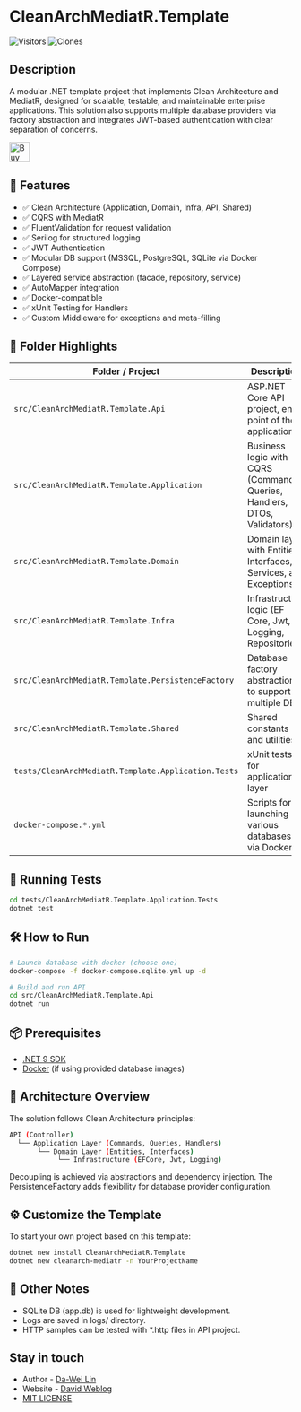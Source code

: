# CleanArchMediatR.Template

![Visitors](https://img.shields.io/badge/visitors-13_total-brightgreen)
![Clones](https://img.shields.io/badge/clones-18_total_15_unique-blue) <!--CLONE-BADGE-->

## Description 

A modular .NET template project that implements Clean Architecture and MediatR, designed for scalable, testable, and maintainable enterprise applications. This solution also supports multiple database providers via factory abstraction and integrates JWT-based authentication with clear separation of concerns.

<a href='https://ko-fi.com/F1F82YR41' target='_blank'><img height='36' style='border:0px;height:36px;' src='https://storage.ko-fi.com/cdn/kofi6.png?v=6' border='0' alt='Buy Me a Coffee at ko-fi.com' /></a>

## 🚀 Features

- ✅ Clean Architecture (Application, Domain, Infra, API, Shared)
- ✅ CQRS with MediatR
- ✅ FluentValidation for request validation
- ✅ Serilog for structured logging
- ✅ JWT Authentication
- ✅ Modular DB support (MSSQL, PostgreSQL, SQLite via Docker Compose)
- ✅ Layered service abstraction (facade, repository, service)
- ✅ AutoMapper integration
- ✅ Docker-compatible
- ✅ xUnit Testing for Handlers
- ✅ Custom Middleware for exceptions and meta-filling

## 🧱 Folder Highlights

| Folder / Project                                    | Description                                                              |
| --------------------------------------------------- | ------------------------------------------------------------------------ |
| `src/CleanArchMediatR.Template.Api`                 | ASP.NET Core API project, entry point of the application                 |
| `src/CleanArchMediatR.Template.Application`         | Business logic with CQRS (Commands, Queries, Handlers, DTOs, Validators) |
| `src/CleanArchMediatR.Template.Domain`              | Domain layer with Entities, Interfaces, Services, and Exceptions         |
| `src/CleanArchMediatR.Template.Infra`               | Infrastructure logic (EF Core, Jwt, Logging, Repositories)               |
| `src/CleanArchMediatR.Template.PersistenceFactory`  | Database factory abstraction to support multiple DBs                     |
| `src/CleanArchMediatR.Template.Shared`              | Shared constants and utilities                                           |
| `tests/CleanArchMediatR.Template.Application.Tests` | xUnit tests for application layer                                        |
| `docker-compose.*.yml`                              | Scripts for launching various databases via Docker                       |

## 🧪 Running Tests

```bash
cd tests/CleanArchMediatR.Template.Application.Tests
dotnet test
```

## 🛠️ How to Run

```bash
# Launch database with docker (choose one)
docker-compose -f docker-compose.sqlite.yml up -d

# Build and run API
cd src/CleanArchMediatR.Template.Api
dotnet run
```

## 📦 Prerequisites

- [.NET 9 SDK](https://dotnet.microsoft.com/en-us/download/dotnet/9.0)
- [Docker](https://www.docker.com/) (if using provided database images)

## 🧠 Architecture Overview

The solution follows Clean Architecture principles:

```bash
API (Controller)
  └── Application Layer (Commands, Queries, Handlers)
       └── Domain Layer (Entities, Interfaces)
            └── Infrastructure (EFCore, Jwt, Logging)
```

Decoupling is achieved via abstractions and dependency injection. The PersistenceFactory adds flexibility for database provider configuration.

## ⚙️ Customize the Template

To start your own project based on this template:

```bash
dotnet new install CleanArchMediatR.Template
dotnet new cleanarch-mediatr -n YourProjectName
```

## 📌 Other Notes

- SQLite DB (app.db) is used for lightweight development.
- Logs are saved in logs/ directory.
- HTTP samples can be tested with *.http files in API project.

## Stay in touch

- Author - [Da-Wei Lin](https://www.linkedin.com/in/da-wei-lin-689a35107/)
- Website - [David Weblog](https://davidskyspace.com/)
- [MIT LICENSE](https://github.com/deadislove/dotnet-CleanArchMediatR-template/blob/main/LICENSE.md)
